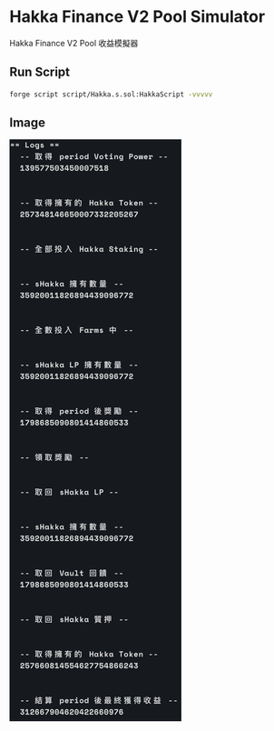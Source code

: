 # Hakka Finance V2 Pool Simulator

Hakka Finance V2 Pool 收益模擬器

## Run Script

```bash
forge script script/Hakka.s.sol:HakkaScript -vvvvv
```

## Image

![](./assets/screenshot.png)
